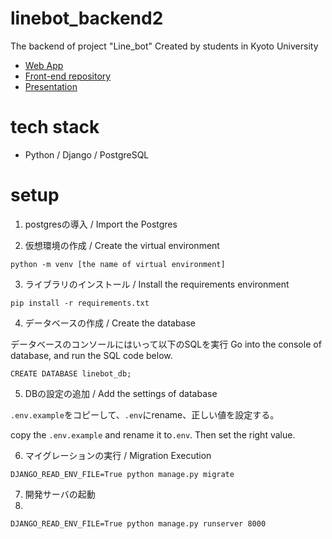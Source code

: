 # linebot_backend2
The backend of project "Line_bot"
Created by students in Kyoto University

- [Web App](https://lbm.vercel.app/)
- [Front-end repository](https://github.com/yuta-ike/line-bot-maker-front)
- [Presentation](https://docs.google.com/presentation/d/1ppaFRecLssDuJEaxndWJUHQG2cfsEdfi/edit#slide=id.p1)


# tech stack

- Python / Django / PostgreSQL

# setup

1. postgresの導入 / Import the Postgres

2. 仮想環境の作成 / Create the virtual environment

```
python -m venv [the name of virtual environment]
```

3. ライブラリのインストール / Install the requirements environment 

```
pip install -r requirements.txt
```

4. データベースの作成 / Create the database

データベースのコンソールにはいって以下のSQLを実行
Go into the console of database, and run the SQL code below.

```
CREATE DATABASE linebot_db;
```

5. DBの設定の追加 / Add the settings of database


`.env.example`をコピーして、`.env`にrename、正しい値を設定する。

copy the `.env.example` and rename it to`.env`. Then set the right value.


6. マイグレーションの実行 / Migration Execution

```
DJANGO_READ_ENV_FILE=True python manage.py migrate
```

7. 開発サーバの起動
8. 
```
DJANGO_READ_ENV_FILE=True python manage.py runserver 8000
```

